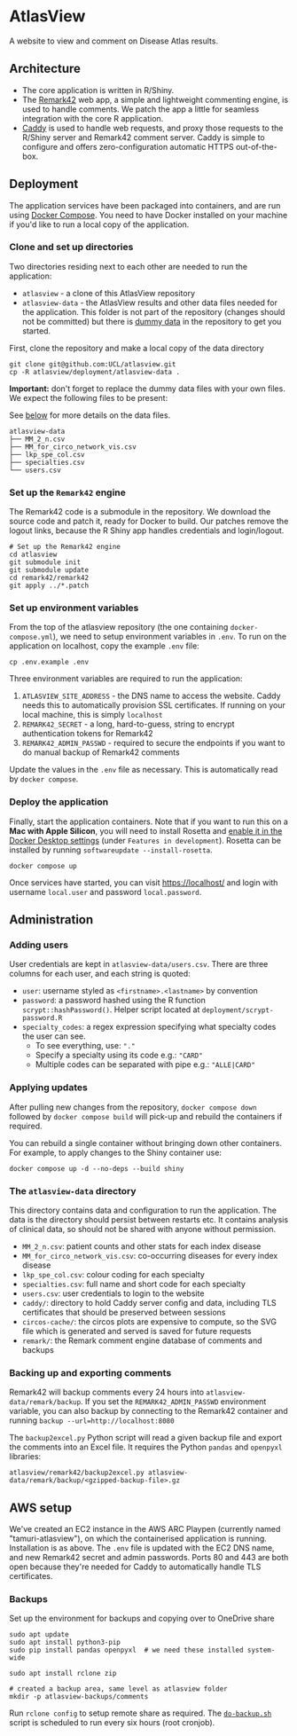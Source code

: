# AtlasView

A website to view and comment on Disease Atlas results.

## Architecture

- The core application is written in R/Shiny.
- The [Remark42](https://remark42.com/) web app, a simple and lightweight commenting engine, is used to handle comments. We patch the app a little for seamless integration with the core R application.
- [Caddy](https://caddyserver.com/) is used to handle web requests, and proxy those requests to the R/Shiny server and Remark42 comment server. Caddy is simple to configure and offers zero-configuration automatic HTTPS out-of-the-box.

## Deployment

The application services have been packaged into containers, and are run using [Docker Compose](https://docs.docker.com/compose/). You need to have Docker installed on your machine if you'd like to run a local copy of the application.

### Clone and set up directories

Two directories residing next to each other are needed to run the application:

- `atlasview` - a clone of this AtlasView repository
- `atlasview-data` - the AtlasView results and other data files needed for the application. This folder is not part of the repository (changes should not be committed) but there is [dummy data](./deployment/atlasview-data) in the repository to get you started.

First, clone the repository and make a local copy of the data directory

```
git clone git@github.com:UCL/atlasview.git
cp -R atlasview/deployment/atlasview-data .
```

**Important:** don't forget to replace the dummy data files with your own files. We expect the
following files to be present:

See [below](#the-atlasview-data-directory) for more details on the data files.

```
atlasview-data
├── MM_2_n.csv
├── MM_for_circo_network_vis.csv
├── lkp_spe_col.csv
├── specialties.csv
└── users.csv
```

### Set up the `Remark42` engine

The Remark42 code is a submodule in the repository. We download the source code and patch it, ready for Docker to build. Our patches remove the logout links, because the R Shiny app handles credentials and login/logout.

```
# Set up the Remark42 engine
cd atlasview
git submodule init
git submodule update
cd remark42/remark42
git apply ../*.patch
```

### Set up environment variables

From the top of the atlasview repository (the one containing `docker-compose.yml`), we need to setup environment variables in `.env`. To run on the application on localhost, copy the example `.env` file:

```
cp .env.example .env
```

Three environment variables are required to run the application:

1. `ATLASVIEW_SITE_ADDRESS` - the DNS name to access the website. Caddy needs this to automatically provision SSL certificates. If running on your local machine, this is simply `localhost`
2. `REMARK42_SECRET` - a long, hard-to-guess, string to encrypt authentication tokens for Remark42
3. `REMARK42_ADMIN_PASSWD` - required to secure the endpoints if you want to do manual backup of Remark42 comments

Update the values in the `.env` file as necessary. This is automatically read by `docker compose`.

### Deploy the application

Finally, start the application containers. Note that if you want to run this on a **Mac with Apple Silicon**, you will need to install Rosetta and [enable it in the Docker Desktop settings](https://docs.docker.com/desktop/settings/mac/#use-rosetta-for-x86amd64-emulation-on-apple-silicon) (under `Features in development`). Rosetta can be installed by running `softwareupdate --install-rosetta`.

```
docker compose up
```

Once services have started, you can visit [https://localhost/](https://localhost/) and login with username `local.user` and password `local.password`.

## Administration

### Adding users

User credentials are kept in `atlasview-data/users.csv`. There are three columns for each user, and each string is quoted:

- `user`: username styled as `<firstname>.<lastname>` by convention
- `password`: a password hashed using the R function `scrypt::hashPassword()`. Helper script located at `deployment/scrypt-password.R`
- `specialty_codes`: a regex expression specifying what specialty codes the user can see.
	- To see everything, use: `"."`
	- Specify a specialty using its code e.g.: `"CARD"`
	- Multiple codes can be separated with pipe e.g.: `"ALLE|CARD"`

### Applying updates

After pulling new changes from the repository, `docker compose down` followed by `docker compose build` will pick-up and rebuild the containers if required.

You can rebuild a single container without bringing down other containers. For example, to apply changes to the Shiny container use:

```
docker compose up -d --no-deps --build shiny
```

### The `atlasview-data` directory

This directory contains data and configuration to run the application. The data is the directory should persist between restarts etc. It contains analysis of clinical data, so should not be shared with anyone without permission.

- `MM_2_n.csv`: patient counts and other stats for each index disease
- `MM_for_circo_network_vis.csv`: co-occurring diseases for every index disease
- `lkp_spe_col.csv`: colour coding for each specialty
- `specialties.csv`: full name and short code for each specialty
- `users.csv`: user credentials to login to the website
- `caddy/`: directory to hold Caddy server config and data, including TLS certificates that should be preserved between sessions
- `circos-cache/`: the circos plots are expensive to compute, so the SVG file which is generated and served is saved for future requests
- `remark/`: the Remark comment engine database of comments and backups


### Backing up and exporting comments

Remark42 will backup comments every 24 hours into `atlasview-data/remark/backup`. If you set the `REMARK42_ADMIN_PASSWD` environment variable, you can also backup by connecting to the Remark42 container and running `backup --url=http://localhost:8080`

The `backup2excel.py` Python script will read a given backup file and export the comments into an Excel file. It requires the Python `pandas` and `openpyxl` libraries:

```
atlasview/remark42/backup2excel.py atlasview-data/remark/backup/<gzipped-backup-file>.gz
```

## AWS setup

We've created an EC2 instance in the AWS ARC Playpen (currently named "tamuri-atlasview"), on which the containerised application is running. Installation is as above. The `.env` file is updated with the EC2 DNS name, and new Remark42 secret and admin passwords. Ports 80 and 443 are both open because they're needed for Caddy to automatically handle TLS certificates.

### Backups

Set up the environment for backups and copying over to OneDrive share

```
sudo apt update
sudo apt install python3-pip
sudo pip install pandas openpyxl  # we need these installed system-wide

sudo apt install rclone zip

# created a backup area, same level as atlasview folder
mkdir -p atlasview-backups/comments
```

Run `rclone config` to setup remote share as required. The [`do-backup.sh`](./deployment/do-backup.sh) script is scheduled to run every six hours (root cronjob).
